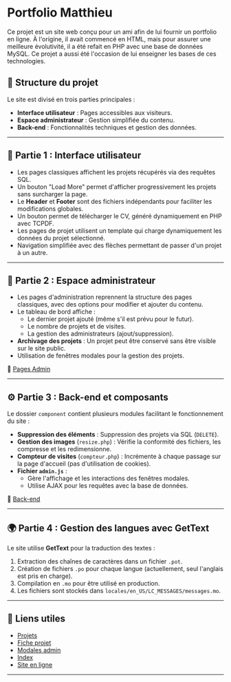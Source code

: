 # Portfolio Matthieu

Ce projet est un site web conçu pour un ami afin de lui fournir un portfolio en ligne. À l'origine, il avait commencé en HTML, mais pour assurer une meilleure évolutivité, il a été refait en PHP avec une base de données MySQL. Ce projet a aussi été l'occasion de lui enseigner les bases de ces technologies.

## 📌 Structure du projet

Le site est divisé en trois parties principales :
- **Interface utilisateur** : Pages accessibles aux visiteurs.
- **Espace administrateur** : Gestion simplifiée du contenu.
- **Back-end** : Fonctionnalités techniques et gestion des données.

---

## 🚀 Partie 1 : Interface utilisateur

- Les pages classiques affichent les projets récupérés via des requêtes SQL.
- Un bouton "Load More" permet d'afficher progressivement les projets sans surcharger la page.
- Le **Header** et **Footer** sont des fichiers indépendants pour faciliter les modifications globales.
- Un bouton permet de télécharger le CV, généré dynamiquement en PHP avec TCPDF.
- Les pages de projet utilisent un template qui charge dynamiquement les données du projet sélectionné.
- Navigation simplifiée avec des flèches permettant de passer d'un projet à un autre.

---

## 🔧 Partie 2 : Espace administrateur

- Les pages d'administration reprennent la structure des pages classiques, avec des options pour modifier et ajouter du contenu.
- Le tableau de bord affiche :
  - Le dernier projet ajouté (même s'il est prévu pour le futur).
  - Le nombre de projets et de visites.
  - La gestion des administrateurs (ajout/suppression).
- **Archivage des projets** : Un projet peut être conservé sans être visible sur le site public.
- Utilisation de fenêtres modales pour la gestion des projets.

🔗 [Pages Admin](https://github.com/Yananas23/Portfolio-Matthieu/blob/main/portfolio/admin/admin.php)

---

## ⚙️ Partie 3 : Back-end et composants

Le dossier `component` contient plusieurs modules facilitant le fonctionnement du site :

- **Suppression des éléments** : Suppression des projets via SQL (`DELETE`).
- **Gestion des images** (`resize.php`) : Vérifie la conformité des fichiers, les compresse et les redimensionne.
- **Compteur de visites** (`compteur.php`) : Incrémente à chaque passage sur la page d'accueil (pas d'utilisation de cookies).
- **Fichier `admin.js`** :
  - Gère l'affichage et les interactions des fenêtres modales.
  - Utilise AJAX pour les requêtes avec la base de données.

🔗 [Back-end](https://github.com/Yananas23/Portfolio-Matthieu/tree/main/portfolio/component)

---

## 🌍 Partie 4 : Gestion des langues avec GetText

Le site utilise **GetText** pour la traduction des textes :

1. Extraction des chaînes de caractères dans un fichier `.pot`.
2. Création de fichiers `.po` pour chaque langue (actuellement, seul l'anglais est pris en charge).
3. Compilation en `.mo` pour être utilisé en production.
4. Les fichiers sont stockés dans `locales/en_US/LC_MESSAGES/messages.mo`.

---

## 📂 Liens utiles

- [Projets](https://github.com/Yananas23/Portfolio-Matthieu/blob/main/portfolio/projets.php)
- [Fiche projet](https://github.com/Yananas23/Portfolio-Matthieu/blob/main/portfolio/fiche-projet.php)
- [Modales admin](https://github.com/Yananas23/Portfolio-Matthieu/tree/main/portfolio/admin/modal)
- [Index](https://github.com/Yananas23/Portfolio-Matthieu/blob/main/portfolio/index.php)
- [Site en ligne](https://matthieuthiesset.fr/index.php)

---

